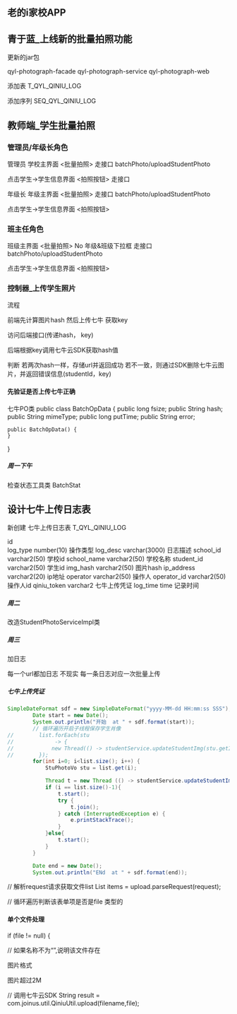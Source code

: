 

## 老的i家校APP


## 青于蓝_上线新的批量拍照功能

更新的jar包

qyl-photograph-facade
qyl-photograph-service
qyl-photograph-web

添加表
T_QYL_QINIU_LOG

添加序列
SEQ_QYL_QINIU_LOG



## 教师端_学生批量拍照



### 管理员/年级长角色

管理员
学校主界面 <批量拍照>
走接口 batchPhoto/uploadStudentPhoto

点击学生->学生信息界面 <拍照按钮>
走接口 

年级长
年级主界面 <批量拍照>
走接口 batchPhoto/uploadStudentPhoto

点击学生->学生信息界面 <拍照按钮>

### 班主任角色
班级主界面 <批量拍照>
No 年级&班级下拉框
走接口 batchPhoto/uploadStudentPhoto

点击学生->学生信息界面 <拍照按钮>



### 控制器_上传学生照片




流程

前端先计算图片hash 然后上传七牛 获取key

访问后端接口(传递hash， key)

后端根据key调用七牛云SDK获取hash值 

判断 
若两次hash一样，存储url并返回成功
若不一致，则通过SDK删除七牛云图片，并返回错误信息(studentId，key)




#### 先验证是否上传七牛正确


七牛PO类
public class BatchOpData {
    public long fsize;
    public String hash;
    public String mimeType;
    public long putTime;
    public String error;

    public BatchOpData() {
    }
}





##### 周一下午
检查状态工具类
BatchStat


设计七牛上传日志表
-------------------------------------
新创建 七牛上传日志表
T_QYL_QINIU_LOG

id  
log_type number(10) 操作类型 
log_desc varchar(3000) 日志描述 
school_id varchar2(50) 学校id
school_name varchar2(50) 学校名称
student_id varchar2(50) 学生id
img_hash varchar2(50) 图片hash
ip_address varchar2(20) ip地址
operator varchar2(50) 操作人
operator_id varchar2(50) 操作人id
qiniu_token varchar2 七牛上传凭证
log_time time 记录时间




##### 周二
改造StudentPhotoServiceImpl类




##### 周三
加日志

每一个url都加日志 不现实
每一条日志对应一次批量上传








##### 七牛上传凭证











```java
SimpleDateFormat sdf = new SimpleDateFormat("yyyy-MM-dd HH:mm:ss SSS");
        Date start = new Date();
        System.out.println("开始  at " + sdf.format(start));
        // 循环遍历开启子线程保存学生肖像
//        list.forEach(stu
//             -> {
//            new Thread(() -> studentService.updateStudentImg(stu.getImgUrl(), stu.getStudentId())).start();
//        });
        for(int i=0; i<list.size(); i++) {
            StuPhotoVo stu = list.get(i);

            Thread t = new Thread (() -> studentService.updateStudentImg(stu.getImgUrl(), stu.getStudentId()));
            if (i == list.size()-1){
                t.start();
                try {
                    t.join();
                } catch (InterruptedException e) {
                    e.printStackTrace();
                }
            }else{
                t.start();
            }
        }

        Date end = new Date();
        System.out.println("ENd  at " + sdf.format(end));
```





 // 解析request请求获取文件list
List<FileItem> items = upload.parseRequest(request);


// 循环遍历判断该表单项是否是file 类型的



#### 单个文件处理
if (file != null) {

// 如果名称不为“”,说明该文件存在

图片格式

图片超过2M

// 调用七牛云SDK
String result = com.joinus.util.QiniuUtil.upload(filename,file);









